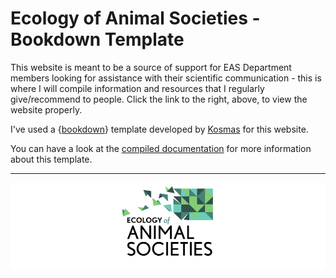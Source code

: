 # Ecology of Animal Societies - Bookdown Template


This website is meant to be a source of support for EAS Department members looking for assistance with their scientific communication - this is where I will compile information and resources that I regularly give/recommend to people. Click the link to the right, above, to view the website properly.


I've used a {[bookdown](https://bookdown.org/)} template developed by [Kosmas](https://k-hench.github.io/eas_bookdown/) for this website.


You can have a look at the [compiled documentation](https://k-hench.github.io/eas_bookdown/) for more information about this template.

---

![](vignettes/img/eas_cropped_small.png)
